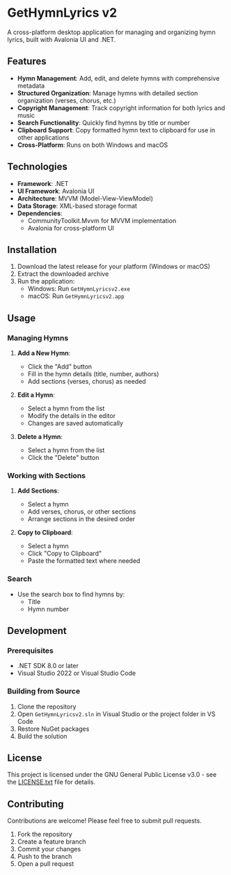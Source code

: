 # GetHymnLyrics v2

A cross-platform desktop application for managing and organizing hymn lyrics, built with Avalonia UI and .NET.

## Features

- **Hymn Management**: Add, edit, and delete hymns with comprehensive metadata
- **Structured Organization**: Manage hymns with detailed section organization (verses, chorus, etc.)
- **Copyright Management**: Track copyright information for both lyrics and music
- **Search Functionality**: Quickly find hymns by title or number
- **Clipboard Support**: Copy formatted hymn text to clipboard for use in other applications
- **Cross-Platform**: Runs on both Windows and macOS

## Technologies

- **Framework**: .NET
- **UI Framework**: Avalonia UI
- **Architecture**: MVVM (Model-View-ViewModel)
- **Data Storage**: XML-based storage format
- **Dependencies**: 
  - CommunityToolkit.Mvvm for MVVM implementation
  - Avalonia for cross-platform UI

## Installation

1. Download the latest release for your platform (Windows or macOS)
2. Extract the downloaded archive
3. Run the application:
   - Windows: Run `GetHymnLyricsv2.exe`
   - macOS: Run `GetHymnLyricsv2.app`

## Usage

### Managing Hymns

1. **Add a New Hymn**:
   - Click the "Add" button
   - Fill in the hymn details (title, number, authors)
   - Add sections (verses, chorus) as needed

2. **Edit a Hymn**:
   - Select a hymn from the list
   - Modify the details in the editor
   - Changes are saved automatically

3. **Delete a Hymn**:
   - Select a hymn from the list
   - Click the "Delete" button

### Working with Sections

1. **Add Sections**:
   - Select a hymn
   - Add verses, chorus, or other sections
   - Arrange sections in the desired order

2. **Copy to Clipboard**:
   - Select a hymn
   - Click "Copy to Clipboard"
   - Paste the formatted text where needed

### Search

- Use the search box to find hymns by:
  - Title
  - Hymn number

## Development

### Prerequisites

- .NET SDK 8.0 or later
- Visual Studio 2022 or Visual Studio Code

### Building from Source

1. Clone the repository
2. Open `GetHymnLyricsv2.sln` in Visual Studio or the project folder in VS Code
3. Restore NuGet packages
4. Build the solution

## License

This project is licensed under the GNU General Public License v3.0 - see the [LICENSE.txt](LICENSE.txt) file for details.

## Contributing

Contributions are welcome! Please feel free to submit pull requests.

1. Fork the repository
2. Create a feature branch
3. Commit your changes
4. Push to the branch
5. Open a pull request
